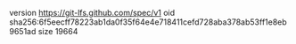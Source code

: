 version https://git-lfs.github.com/spec/v1
oid sha256:6f5eecff78223ab1da0f35f64e4e718411cefd728aba378ab53ff1e8eb9651ad
size 19664
